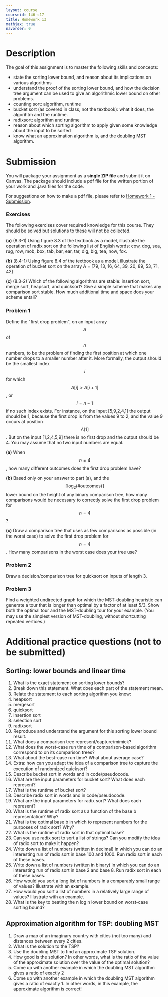 ```yaml
---
layout: course
courseid: 146-s17
title: Homework 13
mathjax: true
navorder: 0
---
```


# Description

The goal of this assignment is to master the following skills and concepts:

- state the sorting lower bound, and reason about its implications on various algorithms
- understand the proof of the sorting lower bound, and how the decision tree argument can be used to give an algorithmic lower bound on other problems.
- counting sort: algorithm, runtime
- bucket sort (as covered in class, not the textbook): what it does, the algorihtm and the runtime.
- radixsort: algorithm and runtime
- reason about which sorting algorithm to apply given some knowledge about the input to be sorted
- know what an approximation algorithm is, and the doubling MST algorithm.

# Submission

You will package your assignment as a __single ZIP file__ and submit it on Canvas. The package should include a pdf file for the written portion of your work and .java files for the code.

For suggestions on how to make a pdf file, please refer to [Homework 1 - Submission](homework01.html#Submission).

### Exercises

The following exercises cover required knowledge for this course. They should be solved but solutions to these will not be collected.

__(a)__ (8.3-1) Using figure 8.3 of the textbook as a model, illustrate the operation of radix sort on the following list of English words: cow, dog, sea, rug, row, mob, box, tab, bar, ear, tar, dig, big, tea, now, fox.

__(b)__ (8.4-1) Using figure 8.4 of the textbook as a model, illustrate the operation of bucket sort on the array A = [79, 13, 16, 64, 39, 20, 89, 53, 71, 42]

__(c)__ (8.3-2) Which of the following algorithms are stable: insertion sort, merge sort, heapsort, and quicksort? Give a simple scheme that makes any comparison sort stable. How much additional time and space does your scheme entail?

### Problem 1

Define the "first drop problem", on an input array $$A$$ of $$n$$ numbers, to be the problem of finding the first position at which one number drops to a smaller number after it. More formally, the output should be the smallest index $$i$$ for which $$A[i]>A[i+1]$$, or $$i=n-1$$ if no such index exists. For instance, on the input [5,9,2,4,1] the output should be 1, because the first drop is from the values 9 to 2, and the value 9 occurs at position $$A[1]$$. But on the input [1,2,4,5,9] there is no first drop and the output should be 4. You may assume that no two input numbers are equal.

__(a)__ When $$n=4$$, how many different outcomes does the first drop problem have?

__(b)__ Based only on your answer to part (a), and the $$\lceil\log_2(\# \text{outcomes})\rceil$$ lower bound on the height of any binary comparison tree, how many comparisons would be necessary to correctly solve the first drop problem for $$n=4$$?

__(c)__ Draw a comparison tree that uses as few comparisons as possible (in the worst case) to solve the first drop problem for $$n=4$$. How many comparisons in the worst case does your tree use?

### Problem 2

Draw a decision/comparison tree for quicksort on inputs of length 3.

### Problem 3

Find a weighted undirected graph for which the MST-doubling heuristic can generate a tour that is longer than optimal by a factor of at least 5/3. Show both the optimal tour and the MST-doubling tour for your example. (You may use the simplest version of MST-doubling, without shortcutting repeated vertices.)


# Additional practice questions (not to be submitted)

## Sorting: lower bounds and linear time


1. What is the exact statement on sorting lower bounds?
2. Break down this statement. What does each part of the statement mean.
3. Relate the statement to each sorting algorithm you know:
  1. heapsort
  2. mergesort
  3. quicksort
  4. insertion sort
  5. selection sort
  6. radixsort
4. Reproduce and understand the argument for this sorting lower bound result.
5. What does a comparison tree represent/capture/mimick?
6. What does the worst-case run time of a comparison-based algorithm correspond to on its comparison trees?
7. What about the best-case run time? What about average case?
8. Extra: how can you adapt the idea of a comparison tree to capture the execution of randomized quicksort?
9. Describe bucket sort in words and in code/pseudocode.
10. What are the input parameters for bucket sort? What does each represent?
11. What is the runtime of bucket sort?
12. Describe radix sort in words and in code/pseudocode.
13. What are the input parameters for radix sort? What does each represent?
14. What is the runtime of radix sort as a function of the base b representation? Why?
15. What is the optimal base b in which to represent numbers for the purposes of radix sort? Why?
16. What is the runtime of radix sort in that optimal base?
17. Can you use radix sort to sort a list of strings? Can you modify the idea of radix sort to make it happen?
18. Write down a list of numbers (written in decimal) in which you can do an interesting run of radix sort in base 100 and 1000. Run radix sort in each of these bases.
19. Write down a list of numbers (written in binary) in which you can do an interesting run of radix sort in base 2 and base 8. Run radix sort in each of these bases.
20. How would you sort a long list of numbers in a comparably small range of values? Illustrate with an example.
21. How would you sort a list of numbers in a relatively large range of values? Illustrate with an example.
22. What is the key to beating the n log n lower bound on worst-case sorting bound?

## Approximation algorithm for TSP: doubling MST 

1. Draw a map of an imaginary country with cities (not too many) and distances between every 2 cities. 
  1. What is the solution to the TSP?
  2. Use the doubling MST to find an approximate TSP solution. 
  3. How good is the solution? In other words, what is the ratio of the value of the approximate solution over the value of the optimal solution?
2. Come up with another example in which the doubling MST algorithm gives a ratio of exactly 2
3. Come up with another example in which the doubling MST algorithm gives a ratio of exactly 1. In other words, in this example, the approximate  algorithm is correct!
